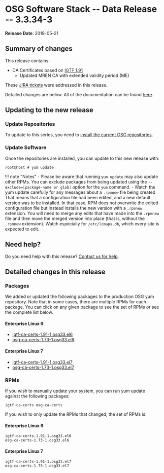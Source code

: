 OSG Software Stack -- Data Release -- 3.3.34-3
==============================================

**Release Date**: 2018-05-21

Summary of changes
------------------

This release contains:

-   CA Certificates based on [IGTF 1.91](http://dist.eugridpma.info/distribution/igtf/current/CHANGES)
    - Updated MREN CA with extended validity period (ME)

These [JIRA tickets](https://jira.opensciencegrid.org/issues/?jql=project%20%3D%20SOFTWARE%20AND%20fixVersion%20%3D%203.3.34-3%20ORDER%20BY%20priority%20DESC%2C%20key%20DESC) were addressed in this release.

Detailed changes are below. All of the documentation can be found [here](../../index.md).

Updating to the new release
---------------------------

### Update Repositories

To update to this series, you need to [install the current OSG repositories](../../common/yum.md#install-osg-repositories).

### Update Software

Once the repositories are installed, you can update to this new release with:

``` console
root@host # yum update
```

!!! note "Notes"
    -   Please be aware that running `yum update` may also update other RPMs. You can exclude packages from being updated using the `--exclude=[package-name or glob]` option for the `yum` command.
    -   Watch the yum update carefully for any messages about a `.rpmnew` file being created. That means that a configuration file had been edited, and a new default version was to be installed. In that case, RPM does not overwrite the edited configuration file but instead installs the new version with a `.rpmnew` extension. You will need to merge any edits that have made into the `.rpmnew` file and then move the merged version into place (that is, without the `.rpmnew` extension). Watch especially for `/etc/lcmaps.db`, which every site is expected to edit.

Need help?
----------

Do you need help with this release? [Contact us for help](../../common/help.md).

Detailed changes in this release
--------------------------------

### Packages

We added or updated the following packages to the production OSG yum repository. Note that in some cases, there are multiple RPMs for each package. You can click on any given package to see the set of RPMs or see the complete list below.

#### Enterprise Linux 6

-   [igtf-ca-certs-1.91-1.osg33.el6](https://koji.chtc.wisc.edu/koji/search?match=glob&type=build&terms=igtf-ca-certs-1.91-1.osg33.el6)
-   [osg-ca-certs-1.73-1.osg33.el6](https://koji.chtc.wisc.edu/koji/search?match=glob&type=build&terms=osg-ca-certs-1.73-1.osg33.el6)

#### Enterprise Linux 7

-   [igtf-ca-certs-1.91-1.osg33.el7](https://koji.chtc.wisc.edu/koji/search?match=glob&type=build&terms=igtf-ca-certs-1.91-1.osg33.el7)
-   [osg-ca-certs-1.73-1.osg33.el7](https://koji.chtc.wisc.edu/koji/search?match=glob&type=build&terms=osg-ca-certs-1.73-1.osg33.el7)

### RPMs

If you wish to manually update your system, you can run yum update against the following packages:

    igtf-ca-certs osg-ca-certs

If you wish to only update the RPMs that changed, the set of RPMs is:

#### Enterprise Linux 6

``` file
igtf-ca-certs-1.91-1.osg33.el6
osg-ca-certs-1.73-1.osg33.el6
```

#### Enterprise Linux 7

``` file
igtf-ca-certs-1.91-1.osg33.el7
osg-ca-certs-1.73-1.osg33.el7
```
